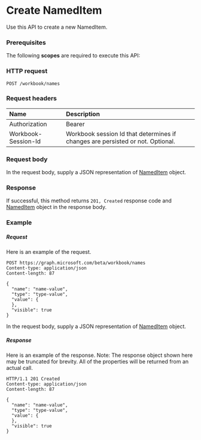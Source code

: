 # Create NamedItem

Use this API to create a new NamedItem.
### Prerequisites
The following **scopes** are required to execute this API: 
### HTTP request
<!-- { "blockType": "ignored" } -->
```http
POST /workbook/names

```
### Request headers
| Name       | Description|
|:---------------|:----------|
| Authorization  | Bearer <code>|
| Workbook-Session-Id  | Workbook session Id that determines if changes are persisted or not. Optional.|

### Request body
In the request body, supply a JSON representation of [NamedItem](../resources/nameditem.md) object.


### Response
If successful, this method returns `201, Created` response code and [NamedItem](../resources/nameditem.md) object in the response body.

### Example
##### Request
Here is an example of the request.
<!-- {
  "blockType": "request",
  "name": "create_nameditem_from_workbook"
}-->
```http
POST https://graph.microsoft.com/beta/workbook/names
Content-type: application/json
Content-length: 87

{
  "name": "name-value",
  "type": "type-value",
  "value": {
  },
  "visible": true
}
```
In the request body, supply a JSON representation of [NamedItem](../resources/nameditem.md) object.
##### Response
Here is an example of the response. Note: The response object shown here may be truncated for brevity. All of the properties will be returned from an actual call.
<!-- {
  "blockType": "response",
  "truncated": true,
  "@odata.type": "microsoft.graph.nameditem"
} -->
```http
HTTP/1.1 201 Created
Content-type: application/json
Content-length: 87

{
  "name": "name-value",
  "type": "type-value",
  "value": {
  },
  "visible": true
}
```

<!-- uuid: 8fcb5dbc-d5aa-4681-8e31-b001d5168d79
2015-10-25 14:57:30 UTC -->
<!-- {
  "type": "#page.annotation",
  "description": "Create NamedItem",
  "keywords": "",
  "section": "documentation",
  "tocPath": ""
}-->